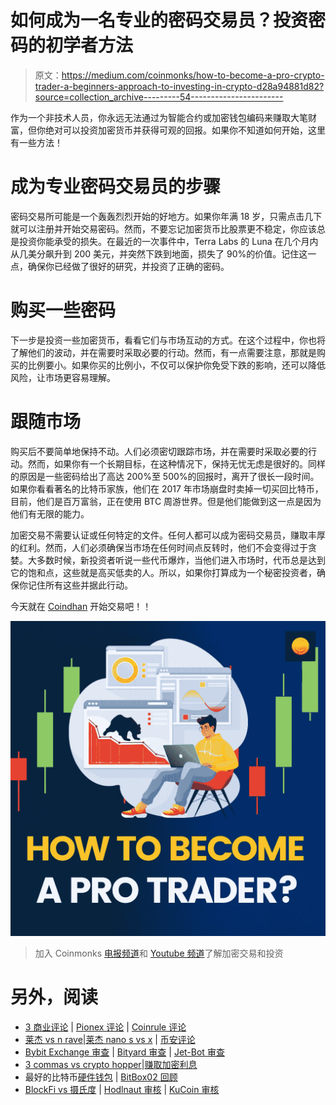 # 如何成为一名专业的密码交易员？投资密码的初学者方法

> 原文：<https://medium.com/coinmonks/how-to-become-a-pro-crypto-trader-a-beginners-approach-to-investing-in-crypto-d28a94881d82?source=collection_archive---------54----------------------->

作为一个非技术人员，你永远无法通过为智能合约或加密钱包编码来赚取大笔财富，但你绝对可以投资加密货币并获得可观的回报。如果你不知道如何开始，这里有一些方法！

# 成为专业密码交易员的步骤

密码交易所可能是一个轰轰烈烈开始的好地方。如果你年满 18 岁，只需点击几下就可以注册并开始交易密码。然而，不要忘记加密货币比股票更不稳定，你应该总是投资你能承受的损失。在最近的一次事件中，Terra Labs 的 Luna 在几个月内从几美分飙升到 200 美元，并突然下跌到地面，损失了 90%的价值。记住这一点，确保你已经做了很好的研究，并投资了正确的密码。

# 购买一些密码

下一步是投资一些加密货币，看看它们与市场互动的方式。在这个过程中，你也将了解他们的波动，并在需要时采取必要的行动。然而，有一点需要注意，那就是购买的比例要小。如果你买的比例小，不仅可以保护你免受下跌的影响，还可以降低风险，让市场更容易理解。

# 跟随市场

购买后不要简单地保持不动。人们必须密切跟踪市场，并在需要时采取必要的行动。然而，如果你有一个长期目标，在这种情况下，保持无忧无虑是很好的。同样的原因是一些密码给出了高达 200%至 500%的回报时，离开了很长一段时间。如果你看看著名的比特币家族，他们在 2017 年市场崩盘时卖掉一切买回比特币，目前，他们是百万富翁，正在使用 BTC 周游世界。但是他们能做到这一点是因为他们有无限的能力。

加密交易不需要认证或任何特定的文件。任何人都可以成为密码交易员，赚取丰厚的红利。然而，人们必须确保当市场在任何时间点反转时，他们不会变得过于贪婪。大多数时候，新投资者听说一些代币爆炸，当他们进入市场时，代币总是达到它的饱和点，这些就是高买低卖的人。所以，如果你打算成为一个秘密投资者，确保你记住所有这些并据此行动。

今天就在 [Coindhan](https://www.coindhan.com/) 开始交易吧！！

![](img/6cd87eb58ad9d038879469529f60c2b8.png)

> 加入 Coinmonks [电报频道](https://t.me/coincodecap)和 [Youtube 频道](https://www.youtube.com/c/coinmonks/videos)了解加密交易和投资

# 另外，阅读

*   [3 商业评论](/coinmonks/3commas-review-an-excellent-crypto-trading-bot-2020-1313a58bec92) | [Pionex 评论](https://coincodecap.com/pionex-review-exchange-with-crypto-trading-bot) | [Coinrule 评论](/coinmonks/coinrule-review-2021-a-beginner-friendly-crypto-trading-bot-daf0504848ba)
*   [莱杰 vs n rave](/coinmonks/ledger-vs-ngrave-zero-7e40f0c1d694)|[莱杰 nano s vs x](/coinmonks/ledger-nano-s-vs-x-battery-hardware-price-storage-59a6663fe3b0) | [币安评论](/coinmonks/binance-review-ee10d3bf3b6e)
*   [Bybit Exchange 审查](/coinmonks/bybit-exchange-review-dbd570019b71) | [Bityard 审查](https://coincodecap.com/bityard-reivew) | [Jet-Bot 审查](https://coincodecap.com/jet-bot-review)
*   [3 commas vs crypto hopper](/coinmonks/3commas-vs-pionex-vs-cryptohopper-best-crypto-bot-6a98d2baa203)|[赚取加密利息](/coinmonks/earn-crypto-interest-b10b810fdda3)
*   最好的比特币[硬件钱包](/coinmonks/hardware-wallets-dfa1211730c6) | [BitBox02 回顾](/coinmonks/bitbox02-review-your-swiss-bitcoin-hardware-wallet-c36c88fff29)
*   [BlockFi vs 摄氏度](/coinmonks/blockfi-vs-celsius-vs-hodlnaut-8a1cc8c26630) | [Hodlnaut 审核](/coinmonks/hodlnaut-review-best-way-to-hodl-is-to-earn-interest-on-your-bitcoin-6658a8c19edf) | [KuCoin 审核](https://coincodecap.com/kucoin-review)